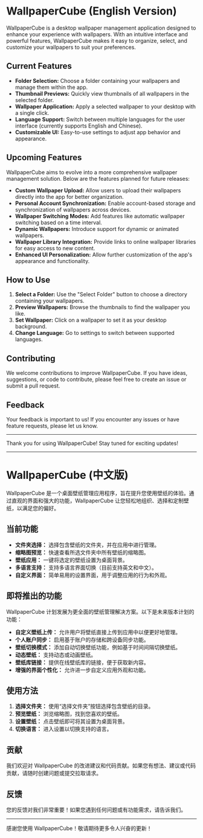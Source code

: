 # WallpaperCube (English Version)

WallpaperCube is a desktop wallpaper management application designed to enhance your experience with wallpapers. With an intuitive interface and powerful features, WallpaperCube makes it easy to organize, select, and customize your wallpapers to suit your preferences.

## Current Features

- **Folder Selection:** Choose a folder containing your wallpapers and manage them within the app.
- **Thumbnail Previews:** Quickly view thumbnails of all wallpapers in the selected folder.
- **Wallpaper Application:** Apply a selected wallpaper to your desktop with a single click.
- **Language Support:** Switch between multiple languages for the user interface (currently supports English and Chinese).
- **Customizable UI:** Easy-to-use settings to adjust app behavior and appearance.

## Upcoming Features

WallpaperCube aims to evolve into a more comprehensive wallpaper management solution. Below are the features planned for future releases:

- **Custom Wallpaper Upload:** Allow users to upload their wallpapers directly into the app for better organization.
- **Personal Account Synchronization:** Enable account-based storage and synchronization of wallpapers across devices.
- **Wallpaper Switching Modes:** Add features like automatic wallpaper switching based on a time interval.
- **Dynamic Wallpapers:** Introduce support for dynamic or animated wallpapers.
- **Wallpaper Library Integration:** Provide links to online wallpaper libraries for easy access to new content.
- **Enhanced UI Personalization:** Allow further customization of the app's appearance and functionality.

## How to Use

1. **Select a Folder:** Use the "Select Folder" button to choose a directory containing your wallpapers.
2. **Preview Wallpapers:** Browse the thumbnails to find the wallpaper you like.
3. **Set Wallpaper:** Click on a wallpaper to set it as your desktop background.
4. **Change Language:** Go to settings to switch between supported languages.

## Contributing
We welcome contributions to improve WallpaperCube. If you have ideas, suggestions, or code to contribute, please feel free to create an issue or submit a pull request.

## Feedback
Your feedback is important to us! If you encounter any issues or have feature requests, please let us know.

---
Thank you for using WallpaperCube! Stay tuned for exciting updates!

---

# WallpaperCube (中文版)

WallpaperCube 是一个桌面壁纸管理应用程序，旨在提升您使用壁纸的体验。通过直观的界面和强大的功能，WallpaperCube 让您轻松地组织、选择和定制壁纸，以满足您的偏好。

## 当前功能

- **文件夹选择：** 选择包含壁纸的文件夹，并在应用中进行管理。
- **缩略图预览：** 快速查看所选文件夹中所有壁纸的缩略图。
- **壁纸应用：** 一键将选定的壁纸设置为桌面背景。
- **多语言支持：** 支持多语言界面切换（目前支持英文和中文）。
- **自定义界面：** 简单易用的设置界面，用于调整应用的行为和外观。

## 即将推出的功能

WallpaperCube 计划发展为更全面的壁纸管理解决方案。以下是未来版本计划的功能：

- **自定义壁纸上传：** 允许用户将壁纸直接上传到应用中以便更好地管理。
- **个人账户同步：** 启用基于账户的存储和跨设备同步功能。
- **壁纸切换模式：** 添加自动切换壁纸功能，例如基于时间间隔切换壁纸。
- **动态壁纸：** 支持动态或动画壁纸。
- **壁纸库链接：** 提供在线壁纸库的链接，便于获取新内容。
- **增强的界面个性化：** 允许进一步自定义应用外观和功能。

## 使用方法

1. **选择文件夹：** 使用“选择文件夹”按钮选择包含壁纸的目录。
2. **预览壁纸：** 浏览缩略图，找到您喜欢的壁纸。
3. **设置壁纸：** 点击壁纸即可将其设置为桌面背景。
4. **切换语言：** 进入设置以切换支持的语言。

## 贡献
我们欢迎对 WallpaperCube 的改进建议和代码贡献。如果您有想法、建议或代码贡献，请随时创建问题或提交拉取请求。

## 反馈
您的反馈对我们非常重要！如果您遇到任何问题或有功能需求，请告诉我们。

---
感谢您使用 WallpaperCube！敬请期待更多令人兴奋的更新！

